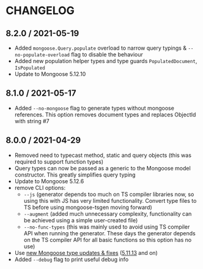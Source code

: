# CHANGELOG

## 8.2.0 / 2021-05-19

* Added `mongoose.Query.populate` overload to narrow query typings & `--no-populate-overload` flag to disable the behaviour
* Added new population helper types and type guards `PopulatedDocument`, `IsPopulated`
* Update to Mongoose 5.12.10

## 8.1.0 / 2021-05-17

* Added `--no-mongoose` flag to generate types without mongoose references. This option removes document types and replaces ObjectId with string #7

## 8.0.0 / 2021-04-29

* Removed need to typecast method, static and query objects (this was required to support function types)
* Query types can now be passed as a generic to the Mongoose model constructor. This greatly simplifies query typing
* Update to Mongoose 5.12.6
* remove CLI options:
  - `--js` (generator depends too much on TS compiler libraries now, so using this with JS has very limited functionality. Convert type files to TS before using mongoose-tsgen moving forward)
  - `--augment` (added much unnecessary complexity, functionality can be achieved using a simple user-created file)
  - `--no-func-types` (this was mainly used to avoid using TS compiler API when running the generator. These days the generator depends on the TS compiler API for all basic functions so this option has no use)
* Use [new Mongoose type updates & fixes](https://github.com/Automattic/mongoose/blob/master/History.md) ([5.11.13](https://github.com/Automattic/mongoose/blob/master/History.md#51113--2021-01-20) and on)
* Added `--debug` flag to print useful debug info
